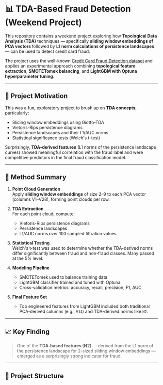 # 📊 TDA-Based Fraud Detection (Weekend Project)

This repository contains a weekend project exploring how **Topological Data Analysis (TDA)** techniques — specifically **sliding window embeddings of PCA vectors** followed by **L1 norm calculations of persistence landscapes** — can be used to detect credit card fraud. 

The project uses the well-known [Credit Card Fraud Detection dataset](https://www.kaggle.com/datasets/mlg-ulb/creditcardfraud) and applies an experimental approach combining **topological feature extraction**, **SMOTETomek balancing**, and **LightGBM with Optuna hyperparameter tuning**.

---

## 🧠 Project Motivation

This was a fun, exploratory project to brush up on **TDA concepts**, particularly:
- Sliding window embeddings using Giotto-TDA
- Vietoris-Rips persistence diagrams
- Persistence landscapes and their L1/AUC norms
- Statistical significance tests (Welch's t-test)

Surprisingly, **TDA-derived features** (L1 norms of the persistence landscape curves) showed meaningful correlation with the fraud label and were competitive predictors in the final fraud classification model.

---

## 🔬 Method Summary

1. **Point Cloud Generation**  
   Apply **sliding window embeddings** of size 2–9 to each PCA vector (columns V1–V28), forming point clouds per row.

2. **TDA Extraction**  
   For each point cloud, compute:
   - Vietoris-Rips persistence diagrams
   - Persistence landscapes
   - L1/AUC norms over 100 sampled filtration values

3. **Statistical Testing**  
   Welch's t-test was used to determine whether the TDA-derived norms differ significantly between fraud and non-fraud classes. Many passed at the 5% level.

4. **Modeling Pipeline**
   - SMOTETomek used to balance training data
   - LightGBM classifier trained and tuned with Optuna
   - Cross-validation metrics: accuracy, recall, precision, F1, AUC

5. **Final Feature Set**
   - Top engineered features from LightGBM included both traditional PCA-derived columns (e.g., `V14`) and TDA-derived norms like `N2`.

---

## 📈 Key Finding

> One of the **TDA-based features (N2)** — derived from the L1 norm of the persistence landscape for 2-sized sliding window embeddings — emerged as a surprisingly strong indicator for fraud.

---

## 📁 Project Structure

